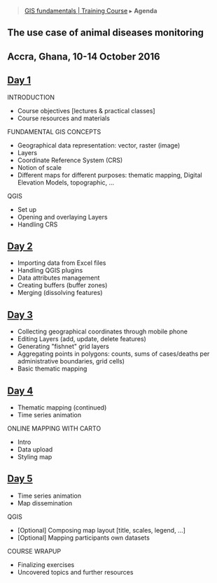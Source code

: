 > [GIS fundamentals | Training Course](agenda.md) ▸ **Agenda**

## The use case of animal diseases monitoring
## Accra, Ghana, 10-14 October 2016

## [Day 1](day1.md)
INTRODUCTION
  * Course objectives [lectures & practical classes]
  * Course resources and materials

FUNDAMENTAL GIS CONCEPTS
  * Geographical data representation: vector, raster (image)
  * Layers
  * Coordinate Reference System (CRS)
  * Notion of scale
  * Different maps for different purposes: thematic mapping, Digital Elevation Models, topographic, ...

QGIS
  * Set up
  * Opening and overlaying Layers
  * Handling CRS

## [Day 2](day2.md)
  * Importing data from Excel files
  * Handling QGIS plugins
  * Data attributes management
  * Creating buffers (buffer zones)
  * Merging (dissolving features)

## [Day 3](day3.md)
  * Collecting geographical coordinates through mobile phone
  * Editing Layers (add, update, delete features)
  * Generating "fishnet" grid layers
  * Aggregating points in polygons: counts, sums of cases/deaths per administrative boundaries, grid cells)
  * Basic thematic mapping

## [Day 4](day4.md)
  * Thematic mapping (continued)
  * Time series animation

ONLINE MAPPING WITH CARTO
  * Intro
  * Data upload
  * Styling map

## [Day 5](day5.md)
  * Time series animation
  * Map dissemination

QGIS
  * [Optional] Composing map layout [title, scales, legend, ...]
  * [Optional] Mapping participants own datasets

COURSE WRAPUP
  * Finalizing exercises
  * Uncovered topics and further resources
